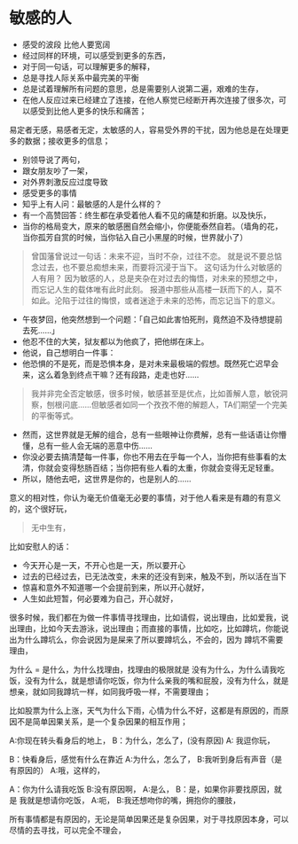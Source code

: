# 敏感的人



* 感受的波段 比他人要宽阔
* 经过同样的环境，可以感受到更多的东西，
* 对于同一句话，可以理解更多的解释，
* 总是寻找人际关系中最完美的平衡
* 总是试着理解所有问题的意思，总是需要别人说第二遍，艰难的生存，
* 在他人反应过来已经建立了连接，在他人察觉已经断开再次连接了很多次，可以感受到比他人更多的快乐和痛苦；

易定者无感，易感者无定，太敏感的人，容易受外界的干扰，因为他总是在处理更多的数据；接收更多的信息；

* 别领导说了两句，
* 跟女朋友吵了一架，
* 对外界刺激反应过度导致
* 感受更多的事情
* 知乎上有人问：最敏感的人是什么样的？
* 有一个高赞回答：终生都在承受着他人看不见的痛楚和折磨。以及快乐，
* 当你的格局变大，原来的敏感圈自然会缩小，你便能泰然自若。（墙角的花，当你孤芳自赏的时候，当你钻入自己小黑屋的时候，世界就小了）

> 曾国藩曾说过一句话：未来不迎，当时不杂，过往不恋。 就是说不要总惦念过去，也不要总痴想未来，而要将沉浸于当下。 这句话为什么对敏感的人有用？ 因为敏感的人，总是夹杂在对过去的悔悟，对未来的预想之中，而忘记人生的载体唯有此时此刻。 报道中那些从高楼一跃而下的人，莫不如此。沦陷于过往的悔恨，或者迷途于未来的恐怖，而忘记当下的意义。

* 午夜梦回，他突然想到一个问题：「自己如此害怕死刑，竟然迫不及待想提前去死......」
* 他忍不住的大笑，狱友都以为他疯了，把他绑在床上。
* 他说，自己想明白一件事：
* 他恐惧的不是死，而是恐惧本身，是对未来最极端的假想。既然死亡迟早会来，这么着急到终点干嘛？还有段路，走走也好......

> 我并非完全否定敏感，很多时候，敏感甚至是优点，比如善解人意，敏锐洞察，刨根问底......但敏感者如同一个孜孜不倦的解题人，TA们期望一个完美的平衡等式。

* 然而，这世界就是无解的组合，总有一些眼神让你费解，总有一些话语让你懵懂，总有一些人会无端的恶意中伤......
* 你没必要去搞清楚每一件事，你也不用去在乎每一个人，当你把有些事看的太清，你就会变得愁肠百结；当你把有些人看的太重，你就会变得无足轻重。
* 所以，随他去吧，这世界是你的，也是别人的......

意义的相对性，你认为毫无价值毫无必要的事情，对于他人看来是有趣的有意义的，这个很好玩，

> 无中生有，

比如安慰人的话：

* 今天开心是一天，不开心也是一天，所以要开心
* 过去的已经过去，已无法改变，未来的还没有到来，触及不到，所以活在当下
* 惊喜和意外不知道哪一个会提前到来，所以开心就好，
* 人生如此短暂，何必要难为自己，开心就好，

很多时候，我们都在为做一件事情寻找理由，比如请假，说出理由，比如爱我，说出理由，比如今天去游泳，说出理由；而直接的事情，比如吃，比如蹲坑，你能说出为什么蹲坑么，你会说因为是屎来了所以要蹲坑么，不会的，因为 蹲坑不需要理由，

为什么 = 是什么，为什么找理由，找理由的极限就是 没有为什么，为什么请我吃饭，没有为什么，就是想请你吃饭，你为什么亲我的嘴和屁股，没有为什么，就是想亲，就如同我蹲坑一样，如同我呼吸一样，不需要理由；

比如股票为什么上涨，天气为什么下雨，心情为什么不好，这都是有原因的，而原因不是简单因果关系，是一个复杂因果的相互作用；

A:你现在转头看身后的地上， B：为什么，怎么了，\(没有原因\) A: 我逗你玩，

B：快看身后，感觉有什么在靠近 A:为什么，怎么了， B:我听到身后有声音（是有原因的） A:哦，这样的，

A：你为什么请我吃饭 B:没有原因啊， A:是么， B：是，如果你非要找原因，就是 我就是想请你吃饭， A:呃， B:我还想吻你的嘴，拥抱你的腰肢，

所有事情都是有原因的，无论是简单因果还是复杂因果，对于寻找原因本身，可以尽情的去寻找，可以完全不理会，


